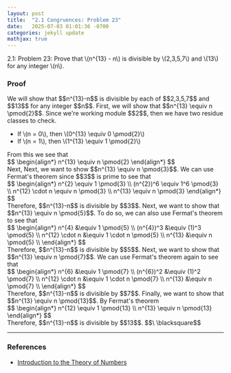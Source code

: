 ```yaml
---
layout: post
title:  "2.1 Congruences: Problem 23"
date:   2025-07-03 01:01:36 -0700
categories: jekyll update
mathjax: true
---
```

<div class="stmt">
2.1: Problem 23: Prove that \(n^{13} - n\) is divisible by \(2,3,5,7\) and \(13\) for any integer \(n\).
</div>
<!-------------------------------------------------------------------------->
<h3>Proof</h3>
We will show that $$n^{13}-n$$ is divisible by each of $$2,3,5,7$$ and $$13$$ for any integer $$n$$. First, we will show that $$n^{13} \equiv n \pmod{2}$$. Since we're working module $$2$$, then we have two residue classes to check.
<ul>
	<li>If \(n = 0\), then \(0^{13} \equiv 0 \pmod{2}\)</li>
	<li>If \(n = 1\), then \(1^{13} \equiv 1 \pmod{2}\)</li>
</ul>
From this we see that 
<div class="ediv">
	$$
	\begin{align*}
	 n^{13} \equiv n \pmod{2}
	\end{align*}
	$$
</div>
Next, Next, we want to show $$n^{13} \equiv n \pmod{3}$$. We can use Fermat's theorem since $$3$$ is prime to see that
<div>
	$$
	\begin{align*}
	 n^{2} \equiv 1 \pmod{3} \\
	 (n^{2})^6 \equiv 1^6 \pmod{3} \\
	 n^{12} \cdot n \equiv n \pmod{3} \\
	 n^{13} \equiv n \pmod{3}
	\end{align*}
	$$
</div>
Therefore, $$n^{13}-n$$ is divisible by $$3$$. Next, we want to show that $$n^{13} \equiv n \pmod{5}$$. To do so, we can also use Fermat's theorem to see that
<div>
	$$
	\begin{align*}
	 n^{4} &\equiv 1 \pmod{5} \\
	 (n^{4})^3 &\equiv (1)^3 \pmod{5} \\
	 n^{12} \cdot n &\equiv 1 \cdot n \pmod{5} \\
	 n^{13} &\equiv n \pmod{5} \\
	\end{align*}
	$$
</div>
Therefore, $$n^{13}-n$$ is divisible by $$5$$. Next, we want to show that $$n^{13} \equiv n \pmod{7}$$. We can use Fermat's theorem again to see that 
<div>
	$$
	\begin{align*}
	 n^{6} &\equiv 1 \pmod{7} \\
	 (n^{6})^2 &\equiv (1)^2 \pmod{7} \\
	 n^{12} \cdot n &\equiv 1 \cdot n \pmod{7} \\
	 n^{13} &\equiv n \pmod{7} \\
	\end{align*}
	$$
</div>
Therefore, $$n^{13}-n$$ is divisible by $$7$$. Finally, we want to show that $$n^{13} \equiv n \pmod{13}$$. By Fermat's theorem 
<div>
	$$
	\begin{align*}
	 n^{12} \equiv 1 \pmod{13} \\
	 n^{13} \equiv n \pmod{13}
	\end{align*}
	$$
</div>
Therefore, $$n^{13}-n$$ is divisible by $$13$$.  $$\ \blacksquare$$

<!-------------------------------------------------------------------------->
<hr>
<h3>References</h3>
<ul>
<li><a href="https://www.amazon.com/Introduction-Theory-Numbers-Ivan-Niven/dp/0471625469/ref=sr_1_4?crid=2W6RIXK8XKML&dib=eyJ2IjoiMSJ9.4JJX3TjBVssutHObQ6I0JtqeibjE9cdXnvtKb0Pw35sI7nhhCkgDO9V30G9AK93sxOPA9cqJo6oTGbFBW_0XDHlchsMPpntttefDbagYjacM_JsYhJ2OsZfv6AZW7HvHtwvDJLTV9MdlHtcp-Ty3YHGG-SVFN7BkikWdb9V08Bgfc5-qI1PehEyQSC0Q3YgVUjySbeVdj-oMXItNKnmWxTT7gCjXx2REQNat96u4Jwo.zt7TCHwHnbVL91a7UdCCl57bjglwuJ4UAOW-gnC003w&dib_tag=se&keywords=introduction+to+the+theory+of+numbers&qid=1749952397&sprefix=introduction+to+the+theory+of+number%2Caps%2C173&sr=8-4">Introduction to the Theory of Numbers</a></li>
</ul>






















